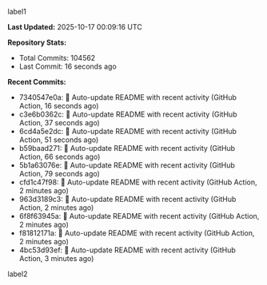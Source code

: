 
label1 
<!-- ACTIVITY_START -->
**Last Updated:** 2025-10-17 00:09:16 UTC

**Repository Stats:**
- Total Commits: 104562
- Last Commit: 16 seconds ago

**Recent Commits:**
- 7340547e0a: 🤖 Auto-update README with recent activity (GitHub Action, 16 seconds ago)
- c3e6b0362c: 🤖 Auto-update README with recent activity (GitHub Action, 37 seconds ago)
- 6cd4a5e2dc: 🤖 Auto-update README with recent activity (GitHub Action, 51 seconds ago)
- b59baad271: 🤖 Auto-update README with recent activity (GitHub Action, 66 seconds ago)
- 5b1a63076e: 🤖 Auto-update README with recent activity (GitHub Action, 79 seconds ago)
- cfd1c47f98: 🤖 Auto-update README with recent activity (GitHub Action, 2 minutes ago)
- 963d3189c3: 🤖 Auto-update README with recent activity (GitHub Action, 2 minutes ago)
- 6f8f63945a: 🤖 Auto-update README with recent activity (GitHub Action, 2 minutes ago)
- f81812171a: 🤖 Auto-update README with recent activity (GitHub Action, 2 minutes ago)
- 4bc53d93ef: 🤖 Auto-update README with recent activity (GitHub Action, 3 minutes ago)
<!-- ACTIVITY_END -->

label2
